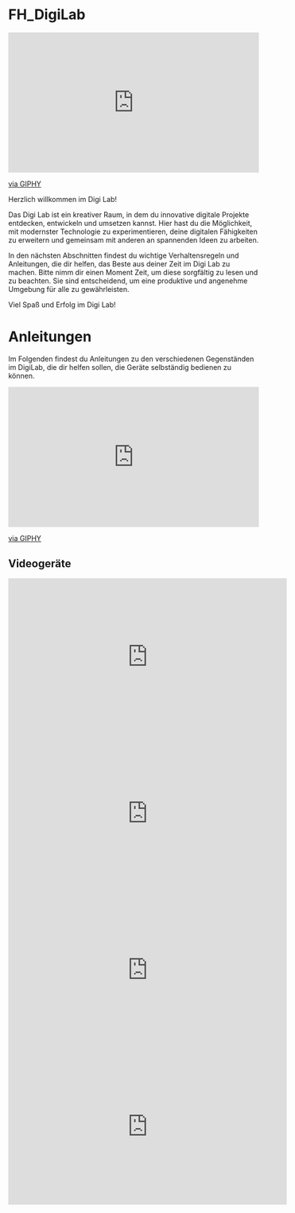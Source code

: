 # FH_DigiLab
<div style="width:100%;height:0;padding-bottom:56%;position:relative;"><iframe src="https://giphy.com/embed/XD9o33QG9BoMis7iM4" width="100%" height="100%" style="position:absolute" frameBorder="0" class="giphy-embed" allowFullScreen></iframe></div><p><a href="https://giphy.com/gifs/brooklynninenine-nbc-brooklyn-nine-b99-XD9o33QG9BoMis7iM4">via GIPHY</a></p>

Herzlich willkommen im Digi Lab!

Das Digi Lab ist ein kreativer Raum, in dem du innovative digitale Projekte entdecken, entwickeln und umsetzen kannst. Hier hast du die Möglichkeit, mit modernster Technologie zu experimentieren, deine digitalen Fähigkeiten zu erweitern und gemeinsam mit anderen an spannenden Ideen zu arbeiten.

In den nächsten Abschnitten findest du wichtige Verhaltensregeln und Anleitungen, die dir helfen, das Beste aus deiner Zeit im Digi Lab zu machen. Bitte nimm dir einen Moment Zeit, um diese sorgfältig zu lesen und zu beachten. Sie sind entscheidend, um eine produktive und angenehme Umgebung für alle zu gewährleisten.

Viel Spaß und Erfolg im Digi Lab!

# Anleitungen
Im Folgenden findest du Anleitungen zu den verschiedenen Gegenständen im DigiLab, die dir helfen sollen, die Geräte selbständig bedienen zu können.
<div style="width:100%;height:0;padding-bottom:56%;position:relative;"><iframe src="https://giphy.com/embed/HZrx8kjIA7lyeTqXVM" width="100%" height="100%" style="position:absolute" frameBorder="0" class="giphy-embed" allowFullScreen></iframe></div><p><a href="https://giphy.com/gifs/MicrosoftCloud-check-msbuild-microsoft-build-HZrx8kjIA7lyeTqXVM">via GIPHY</a></p>

## Videogeräte
<iframe width="560" height="315" src="https://www.youtube.com/embed/1kO85S1sQNY?si=N7eKKPRWC3cqNF-R" title="YouTube video player" frameborder="0" allow="accelerometer; autoplay; clipboard-write; encrypted-media; gyroscope; picture-in-picture; web-share" referrerpolicy="strict-origin-when-cross-origin" allowfullscreen></iframe>

<iframe width="560" height="315" src="https://www.youtube.com/embed/BXXkyWqweh8?si=9q9YTmKG5wXovq1q" title="YouTube video player" frameborder="0" allow="accelerometer; autoplay; clipboard-write; encrypted-media; gyroscope; picture-in-picture; web-share" referrerpolicy="strict-origin-when-cross-origin" allowfullscreen></iframe>

<iframe width="560" height="315" src="https://www.youtube.com/embed/NYcTZZyOGIA?si=L0CvNMb8o9g8z81Z" title="YouTube video player" frameborder="0" allow="accelerometer; autoplay; clipboard-write; encrypted-media; gyroscope; picture-in-picture; web-share" referrerpolicy="strict-origin-when-cross-origin" allowfullscreen></iframe>

<iframe width="560" height="315" src="https://www.youtube.com/embed/sgUTgKZbMqA?si=FCxmOj0NmiiC0iUv" title="YouTube video player" frameborder="0" allow="accelerometer; autoplay; clipboard-write; encrypted-media; gyroscope; picture-in-picture; web-share" referrerpolicy="strict-origin-when-cross-origin" allowfullscreen></iframe>





